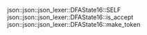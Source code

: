 json::json::json_lexer::DFAState16::SELF
json::json::json_lexer::DFAState16::is_accept
json::json::json_lexer::DFAState16::make_token